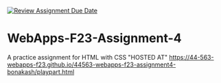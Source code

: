 [![Review Assignment Due Date](https://classroom.github.com/assets/deadline-readme-button-24ddc0f5d75046c5622901739e7c5dd533143b0c8e959d652212380cedb1ea36.svg)](https://classroom.github.com/a/4tKarLeg)
# WebApps-F23-Assignment-4
A practice assignment for HTML with CSS
"HOSTED AT"  https://44-563-webapps-f23.github.io/44563-webapps-f23-assignment4-bonakash/playpart.html